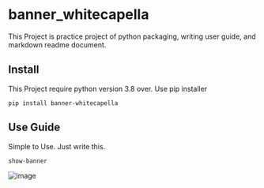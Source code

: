 # banner_whitecapella

This Project is practice project of python packaging, writing user guide, and markdown readme document.

## Install

This Project require python version 3.8 over.
Use pip installer
```
pip install banner-whitecapella
```

## Use Guide
Simple to Use. Just write this.
```
show-banner
```
![image](https://github.com/user-attachments/assets/ed2e57ba-6815-4dcc-9375-a4f8abb20034)


